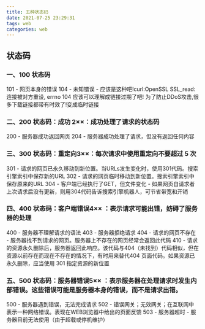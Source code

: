 ```yaml
---
title: 五种状态码
date: 2021-07-25 23:29:31
tags: web
categories: web
---
```


## 状态码
### 一、100 状态码
101 - 网页本身的错误
104 - 未知错误 - 应该是这种吧!curl:OpenSSL SSL_read: 连接被对方重设, errno 104 应该可以理解成链接过期了吧! 为了防止DDoS攻击,很多下载链接都带有时效了!变成临时链接
### 二、200 状态码：成功 2××：成功处理了请求的状态码
200 - 服务器成功返回网页
204 - 服务器成功处理了请求，但没有返回任何内容

### 三、300 状态码：重定向3××：每次请求中使用重定向不要超过 5 次
301 - 请求的网页已永久移动到新位置。当URLs发生变化时，使用301代码。搜索引擎索引中保存新的URL
302 - 请求的网页临时移动到新位置。搜索引擎索引中保存原来的URL
304 - 客户端已经执行了GET，但文件变化 - 如果网页自请求者上次请求后没有更新，则用304代码告诉搜索引擎机器人，可节省带宽和开销

### 四、400 状态码：客户端错误4×× ：表示请求可能出错，妨碍了服务器的处理
400 - 服务器不理解请求的语法
403 - 服务器拒绝请求
404 - 请求的网页不存在 - 服务器找不到请求的网页。服务器上不存在的网页经常会返回此代码
410 - 请求的资源永久删除后，服务器返回此响应。该代码与404（未找到）代码相似，但在资源以前存在而现在不存在的情况下，有时用来替代404 页面代码。如果资源已永久删除，应当使用 301 指定资源的新位置

### 五、500 状态码：服务器错误5×× ：表示服务器在处理请求时发生内部错误。这些错误可能是服务器本身的错误，而不是请求出错。
500 - 服务器遇到错误，无法完成请求
502 - 错误网关；无效网关；在互联网中表示一种网络错误。表现在WEB浏览器中给出的页面反馈
503 - 服务器超时 - 服务器目前无法使用（由于超载或停机维护）
